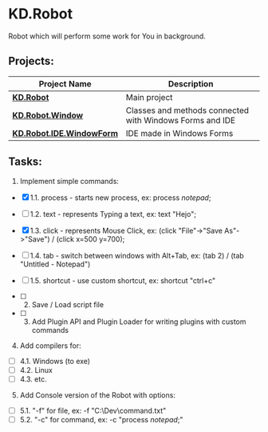 KD.Robot
===

Robot which will perform some work for You in background.

Projects:
---

Project Name | Description
-------------|-------------
**[KD.Robot](KD.Robot)** | Main project
**[KD.Robot.Window](KD.Robot.Window)** | Classes and methods connected with Windows Forms and IDE
**[KD.Robot.IDE.WindowForm](KD.Robot.IDE.WindowForm)** | IDE made in Windows Forms

Tasks:
---

1. Implement simple commands:
- [x] 	1.1. process - starts new process, ex: process *notepad*;
- [ ] 	1.2. text - represents Typing a text, ex: text "Hejo";
- [x] 	1.3. click - represents Mouse Click, ex: (click "File"->"Save As"->"Save") / (click x=500 y=700);
- [ ] 	1.4. tab - switch between windows with Alt+Tab, ex: (tab 2) / (tab "Untitled - Notepad")
- [ ] 	1.5. shortcut - use custom shortcut, ex: shortcut "ctrl+c"

- [ ] 2. Save / Load script file

- [ ] 3. Add Plugin API and Plugin Loader for writing plugins with custom commands

4. Add compilers for:
- [ ] 	4.1. Windows (to exe)
- [ ] 	4.2. Linux
- [ ] 	4.3. etc.

5. Add Console version of the Robot with options:
- [ ] 	5.1. "-f" for file, ex: -f "C:\Dev\command.txt"
- [ ] 	5.2. "-c" for command, ex: -c "process *notepad*;"
